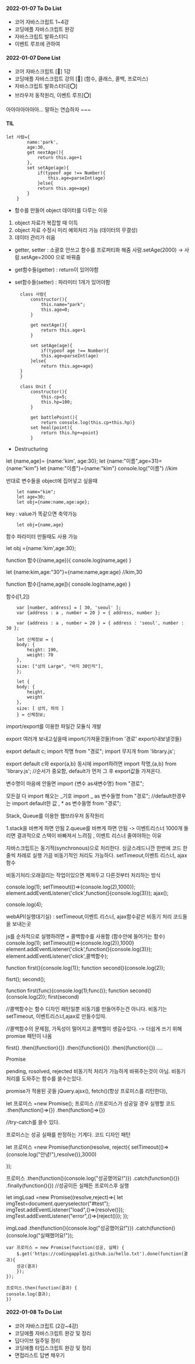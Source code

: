 #### 2022-01-07 To Do List

- 코어 자바스크립트 1~4강
- 코딩애플 자바스크립트 완강
- 자바스크립트 발화스터디
- 이벤트 루프에 관하여

#### 2022-01-07 Done List

- 코어 자바스크립트 [🔺]
  1강
- 코딩애플 자바스크립트 강의 [🔺]
  (함수, 클래스, 콜백, 프로미스)
- 자바스크립트 발화스터디[⭕]
- 브라우저 동작원리, 이벤트 루프[⭕]

아아아아아아아... 말하는 연습하자 ~~~

#### TIL

    let 사람={
            name:'park',
            age:30,
            get nextAge(){
                return this.age+1
            },
            set setAge(age){
                if(typeof age !== Number){
                    this.age=parseInt(age)
                }else{
                return this.age=age}
            }
        }

- 함수를 만들어 object 데이터를 다루는 이유

1. object 자료가 복잡할 때 이득
2. object 자료 수정시 미리 예외처리 가능 (데이터의 무결성)
3. 데이터 관리가 쉬움

- getter, setter : 소괄호 안쓰고 함수를 프로퍼티화 해줌
  사람.setAge(2000) -> 사람.setAge=2000 으로 바꿔줌

- get함수들(getter) : return이 있어야함
- set함수들(setter) : 파라미터 1개가 있어야함

        class 사람{
            constructor(){
                this.name="park";
                this.age=0;
            }

            get nextAge(){
                return this.age+1
            }

            set setAge(age){
                if(typeof age !== Number){
                this.age=parseInt(age)
            }else{
                return this.age=age}
        }
        }

        class Unit {
            constructor(){
                this.cp=5;
                this.hp=100;
            }

            get battlePoint(){
                return console.log(this.cp+this.hp)}
            set heal(point){
                return this.hp+=point}
            }

- Destructuring

let {name,age}= {name:'kim', age:30};
let {name:"이름",age=31}={name:"kim"}
let {name:"이름"}={name:"kim"}
console.log("이름") //kim

반대로 변수들을 object에 집어넣고 싶을때

        let name="kim";
        let age=30;
        let obj={name:name,age:age};

key : value가 똑같으면 축약가능

        let obj={name,age}

함수 파라미터 만들때도 사용 가능

let obj ={name:'kim',age:30};

function 함수({name,age}){
console.log(name,age)
}

let {name:kim,age:"30"}={name:name,age:age}
//kim,30

function 함수([name,age]){
console.log(name,age)
}

함수([1,2])

        var [number, address] = [ 30, 'seoul' ];
        var {address : a , number = 20 } = { address, number };

        var {address : a , number = 20 } = { address : 'seoul', number : 30 };

        let 신체정보 = {
        body: {
            height: 190,
            weight: 70
        },
        size: ["상의 Large", "바지 30인치"],
        };

        let {
        body: {
            height,
            weight
        },
        size: [ 상의, 하의 ]
        } = 신체정보;

import/export를 이용한 파일간 모듈식 개발

export 여러개 보내고싶을때
import{가져올것들}from '경로' export{내보낼것들}

export default c;
import 작명 from "경로";
import 무지개 from 'library.js';

export default c와 expor{a,b} 동시에 import하려면
import 작명,{a,b} from 'library.js';
//순서가 중요함, default가 먼저 그 후 export값들 가져온다.

변수명이 마음에 안들면
import {변수 as새변수명} from "경로";

모든걸 다 import 해오는 _기호
import _ as 변수들명 from "경로";
//default한경우는
import default한 값 , \* as 변수들명 from "경로";

Stack, Queue를 이용한 웹브라우저 동작원리

1.stack을 바쁘게 하면 안됨
2.queue를 바쁘게 하면 안됨 -> 이벤트리스너 1000개 돌리면 결과적으로 스택이 바빠져서 느려짐 , 이벤트 리스너 줄여야하는 이유

자바스크립트는 동기적(synchronous)으로 처리한다. 싱글스레드니깐 한번에 코드 한줄씩 차례로 실행
가끔 비동기적인 처리도 가능하다. setTimeout,이벤트 리스너, ajax함수

비동기처리:오래걸리는 작업이있으면 제껴두고 다른것부터 처리하는 방식

console.log(1);
setTimeout(()=>{console.log(2),1000});
element.addEventListener('click',function(){console.log(3)});
ajax();

console.log(4);

webAPI(실행대기실) : setTimeout,이벤트 리스너, ajax함수같은 비동기 처리 코드들을 보내는곳

js를 순차적으로 실행하려면 = 콜백함수를 사용함 (함수안에 들어가는 함수)
console.log(1);
setTimeout(()=>{console.log(2)},1000}
element.addEventListener('click',function(){console.log(3)});
element.addEventListener('click',콜백함수);

function first(){console.log(1)};
function second(){console.log(2)};

fisrt();
second();

function first(func){console.log(1);func()};
function second(){console.log(2)};
first(second)

//콜백함수는 함수 디자인 패턴일뿐 비동기를 만들어주는건 아니다. 비동기는 setTimeout, 이벤트리스너,ajax로 만들수있따.

//콜백함수의 문제점, 가독성이 떨어지고 콜백헬이 생길수있다.
-> 더쉽게 쓰기 위해 promise 패턴이 나옴

first()
.then((function){})
.then((function){})
.then((function){})
....

Promise

pending, rosolved, rejected
비동기적 처리가 가능하게 바꿔주는것이 아님.
비동기처리를 도와주는 함수를 쓸수는있다.

promise가 적용된 곳들
jQuery.ajsx(), fetch()(항상 프로미스를 리턴한다),

let 프로미스 =new Promise();
프로미스
//프로미스가 성공일 경우 실행할 코드
.then(function()=>{})
.then(function()=>{})

//try-catch를 쓸수 있다.

프로미스는 성공 실패를 판정하는 기계다. 코드 디자인 패턴

let 프로미스 =new Promise(function(resolve, reject){
setTimeout(()=>{console.log("안녕!"),resolve()},3000)

});

프로미스
.then(function(){console.log("성공했어요!")})
.catch(function(){})
.finally(function(){}) //성공이든 실패든 프로미스후 실행

let imgLoad =new Promise((resolve,reject)=>{
let imgTest=document.queryselector("#test");
imgTest.addEventListener("load",()=>{resolve()});  
 imgTest.addEventListener("error",()=>{reject()}); });

imgLoad
.then(function(){console.log("성공했어요!")})
.catch(function(){console.log("실패했어요!"});

    var 프로미스 = new Promise(function(성공, 실패) {
        $.get('https://codingapple1.github.io/hello.txt').done(function(결과){
        성공(결과)
        });
    });

    프로미스.then(function(결과) {
    console.log(결과);
    })

#### 2022-01-08 To Do List

- 코어 자바스크립트 (2강~4강)
- 코딩애플 자바스크립트 완강 및 정리
- 딥다이브 일주일 정리
- 코딩애플 타입스크립트 완강 및 정리
- 면접리스트 답변 채우기
